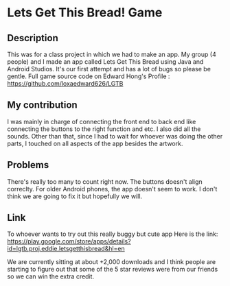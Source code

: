 # Lets Get This Bread! Game

## Description
This was for a class project in which we had to make an app. My group (4 people) and I made an app called Lets Get This Bread using Java and Android Studios.
It's our first attempt and has a lot of bugs so please be gentle.
Full game source code on Edward Hong's Profile : https://github.com/loxaedward626/LGTB

## My contribution
I was mainly in charge of connecting the front end to back end like connecting the buttons to the right function and etc. I also did all the sounds. Other than that, since 
I had to wait for whoever was doing the other parts, I touched on all aspects of the app besides the artwork.

## Problems
There's really too many to count right now. The buttons doesn't align correclty. For older Android phones, the app doesn't seem to work.
I don't think we are going to fix it but hopefully we will.

## Link
To whoever wants to try out this really buggy but cute app 
Here is the link: https://play.google.com/store/apps/details?id=lgtb.proj.eddie.letsgetthisbread&hl=en

We are currently sitting at about +2,000 downloads and I think people are starting to figure out that some of the 5 star
reviews were from our friends so we can win the extra credit.
